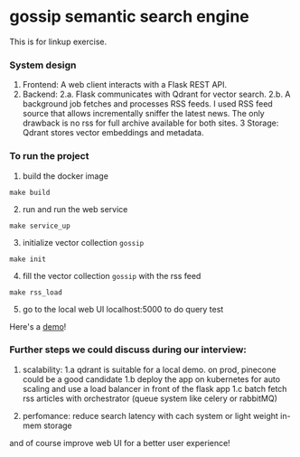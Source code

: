 # gossip semantic search engine

This is for linkup exercise.

### System design 
1. Frontend: A web client interacts with a Flask REST API.
2. Backend: 
2.a. Flask communicates with Qdrant for vector search.
2.b. A background job fetches and processes RSS feeds. I used RSS feed source that allows incrementally sniffer the latest news. The only drawback is no rss for full archive available for both sites. 
3 Storage: Qdrant stores vector embeddings and metadata.

### To run the project 
1. build the docker image
```
make build 
```

2. run and run the web service 
```
make service_up
```

3. initialize vector collection `gossip`
```
make init
```

4. fill the vector collection `gossip` with the rss feed
```
make rss_load
```

5. go to the local web UI localhost:5000 to do query test

Here's a [demo](https://www.loom.com/share/de30120f83b049818f7f6e836a423fd5?sid=4d0b16af-90f0-428a-8046-31ac5971b5b5)!

### Further steps we could discuss during our interview: 
1. scalability: 
1.a qdrant is suitable for a local demo. on prod, pinecone could be a good candidate
1.b deploy the app on kubernetes for auto scaling and use a load balancer in front of the flask app
1.c batch fetch rss articles with orchestrator (queue system like celery or rabbitMQ)

2. perfomance: reduce search latency with cach system or light weight in-mem storage 

and of course improve web UI for a better user experience!

